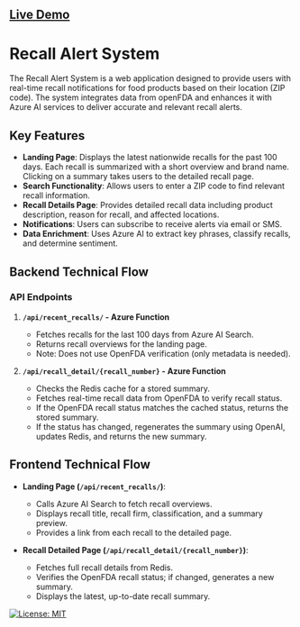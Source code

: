 ## <a href="https://www.recalls.food" target="_blank" rel="noopener noreferrer">Live Demo</a>

# Recall Alert System

The Recall Alert System is a web application designed to provide users with real-time recall notifications for food products based on their location (ZIP code). The system integrates data from openFDA and enhances it with Azure AI services to deliver accurate and relevant recall alerts.

## Key Features

- **Landing Page**: Displays the latest nationwide recalls for the past 100 days. Each recall is summarized with a short overview and brand name. Clicking on a summary takes users to the detailed recall page.
- **Search Functionality**: Allows users to enter a ZIP code to find relevant recall information.
- **Recall Details Page**: Provides detailed recall data including product description, reason for recall, and affected locations.
- **Notifications**: Users can subscribe to receive alerts via email or SMS.
- **Data Enrichment**: Uses Azure AI to extract key phrases, classify recalls, and determine sentiment.

## Backend Technical Flow

### API Endpoints

1. **`/api/recent_recalls/` - Azure Function**
   - Fetches recalls for the last 100 days from Azure AI Search.
   - Returns recall overviews for the landing page.
   - Note: Does not use OpenFDA verification (only metadata is needed).

2. **`/api/recall_detail/{recall_number}` - Azure Function**
   - Checks the Redis cache for a stored summary.
   - Fetches real-time recall data from OpenFDA to verify recall status.
   - If the OpenFDA recall status matches the cached status, returns the stored summary.
   - If the status has changed, regenerates the summary using OpenAI, updates Redis, and returns the new summary.

## Frontend Technical Flow

- **Landing Page (`/api/recent_recalls/`)**:
  - Calls Azure AI Search to fetch recall overviews.
  - Displays recall title, recall firm, classification, and a summary preview.
  - Provides a link from each recall to the detailed page.

- **Recall Detailed Page (`/api/recall_detail/{recall_number}`)**:
  - Fetches full recall details from Redis.
  - Verifies the OpenFDA recall status; if changed, generates a new summary.
  - Displays the latest, up-to-date recall summary.

[![License: MIT](https://img.shields.io/badge/License-MIT-yellow.svg)](LICENSE)

